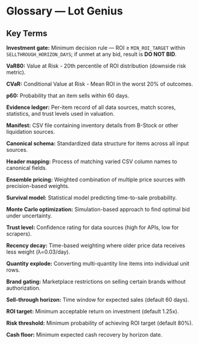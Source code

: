 # Glossary — Lot Genius

## Key Terms

**Investment gate:** Minimum decision rule — ROI ≥ `MIN_ROI_TARGET` within `SELLTHROUGH_HORIZON_DAYS`; if unmet at any bid, result is **DO NOT BID**.

**VaR80:** Value at Risk - 20th percentile of ROI distribution (downside risk metric).

**CVaR:** Conditional Value at Risk - Mean ROI in the worst 20% of outcomes.

**p60:** Probability that an item sells within 60 days.

**Evidence ledger:** Per-item record of all data sources, match scores, statistics, and trust levels used in valuation.

**Manifest:** CSV file containing inventory details from B-Stock or other liquidation sources.

**Canonical schema:** Standardized data structure for items across all input sources.

**Header mapping:** Process of matching varied CSV column names to canonical fields.

**Ensemble pricing:** Weighted combination of multiple price sources with precision-based weights.

**Survival model:** Statistical model predicting time-to-sale probability.

**Monte Carlo optimization:** Simulation-based approach to find optimal bid under uncertainty.

**Trust level:** Confidence rating for data sources (high for APIs, low for scrapers).

**Recency decay:** Time-based weighting where older price data receives less weight (λ=0.03/day).

**Quantity explode:** Converting multi-quantity line items into individual unit rows.

**Brand gating:** Marketplace restrictions on selling certain brands without authorization.

**Sell-through horizon:** Time window for expected sales (default 60 days).

**ROI target:** Minimum acceptable return on investment (default 1.25x).

**Risk threshold:** Minimum probability of achieving ROI target (default 80%).

**Cash floor:** Minimum expected cash recovery by horizon date.
